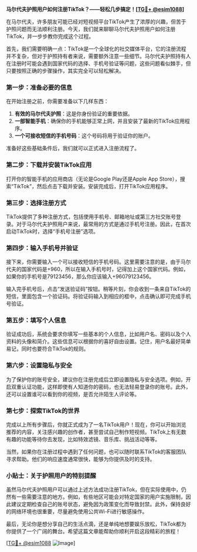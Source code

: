 **马尔代夫护照用户如何注册TikTok？——轻松几步搞定！[[TG💪+ @esim1088](https://t.me/s/esim1088)]**

在马尔代夫，许多朋友可能已经对短视频平台TikTok产生了浓厚的兴趣，但苦于护照问题而无法顺利注册。今天，我们就来聊聊马尔代夫护照用户如何注册TikTok，并一步步教你完成这个过程。

首先，我们需要明确一点：TikTok是一个全球化的社交媒体平台，它的注册流程并不复杂，但对于护照持有者来说，需要额外注意一些细节。马尔代夫护照持有人在注册时可能会遇到国家代码的选择、手机号验证等问题，这些问题看似棘手，但只要按照正确的步骤操作，其实完全可以轻松解决。

### 第一步：准备必要的信息

在开始注册之前，你需要准备以下几样东西：

1. **有效的马尔代夫护照**：这是你身份验证的重要依据。
2. **一部智能手机**：确保你的手机能够正常上网，并且安装了最新的TikTok应用程序。
3. **一个可接收短信的手机号码**：这个号码将用于验证你的账户。

准备好这些基础条件后，我们就可以正式进入注册流程了。

### 第二步：下载并安装TikTok应用

打开你的智能手机的应用商店（无论是Google Play还是Apple App Store），搜索“TikTok”，然后点击下载并安装。安装完成后，打开TikTok应用程序。

### 第三步：选择注册方式

TikTok提供了多种注册方式，包括使用手机号、邮箱地址或第三方社交账号登录。对于马尔代夫护照用户来说，最常用的方式是通过手机号注册。因此，在首次启动TikTok时，选择“手机号注册”选项。

### 第四步：输入手机号并验证

接下来，你需要输入一个可以接收短信的手机号码。这里需要注意的是，由于马尔代夫的国家代码是+960，所以在输入手机号时，记得加上这个国家代码。例如，如果你的手机号是79123456，那么你应该输入+96079123456。

输入完手机号后，点击“发送验证码”按钮。稍等片刻，你会收到一条来自TikTok的短信，里面包含一个验证码。将验证码输入到相应的框中，点击确认即可完成手机号验证。

### 第五步：填写个人信息

验证成功后，系统会要求你填写一些基本的个人信息，比如用户名、密码以及个人资料的头像和简介。这些信息可以根据你的喜好自由设置。记住，用户名最好简单易记，同时也要符合TikTok的规则。

### 第六步：设置隐私与安全

为了保护你的账号安全，建议你在注册完成后立即设置隐私与安全选项。例如，开启双重认证功能，这样即使有人知道你的密码，也无法轻易登录你的账号。此外，还可以设置谁可以看到你的视频，是否允许陌生人评论等。

### 第七步：探索TikTok的世界

完成以上所有步骤后，你就正式成为了一名TikTok用户！现在，你可以开始浏览推荐的内容，关注感兴趣的创作者，甚至尝试自己制作短视频。TikTok上有无数有趣的功能等待你去发现，比如特效滤镜、音乐库、挑战活动等等。

当然，如果你在注册过程中遇到了任何问题，也可以随时联系TikTok的客服团队寻求帮助。他们的响应速度通常很快，能够为你提供及时的支持。

### 小贴士：关于护照用户的特别提醒

虽然马尔代夫护照用户可以通过上述方法成功注册TikTok，但在实际使用中，仍然有一些需要注意的地方。例如，有些地区可能会对特定国家的用户实施限制，因此建议定期检查自己的账号状态，避免因为政策变化而导致封禁。此外，保持良好的网络环境也很重要，尽量避免使用公共Wi-Fi进行敏感操作。

最后，无论你是想分享自己的生活点滴，还是单纯地想要娱乐放松，TikTok都为你提供了一个广阔的舞台。希望这篇文章能帮助你顺利开启这段精彩的旅程！

[[TG💪+ @esim1088](https://t.me/s/esim1088) ![Image](https://i.postimg.cc/4NQfJmqS/Snipaste-2025-05-13-00-14-12.png)]